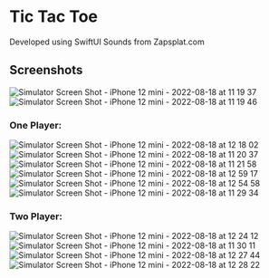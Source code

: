 # Tic Tac Toe

Developed using SwiftUI
Sounds from Zapsplat.com

## Screenshots

![Simulator Screen Shot - iPhone 12 mini - 2022-08-18 at 11 19 37](https://user-images.githubusercontent.com/85960421/185478651-79357559-b8cb-4ca7-a5ce-cfa301e7c143.png)
![Simulator Screen Shot - iPhone 12 mini - 2022-08-18 at 11 19 46](https://user-images.githubusercontent.com/85960421/185479011-af479ce8-3c2e-4833-9c26-202a89c822fe.png)



### One Player: 
![Simulator Screen Shot - iPhone 12 mini - 2022-08-18 at 12 18 02](https://user-images.githubusercontent.com/85960421/185479044-168a91ed-ea7d-4bbe-8084-1462613a1d63.png)
![Simulator Screen Shot - iPhone 12 mini - 2022-08-18 at 11 20 37](https://user-images.githubusercontent.com/85960421/185479152-4b3374e5-a252-4001-bcee-6af05c883ebe.png)
![Simulator Screen Shot - iPhone 12 mini - 2022-08-18 at 11 21 58](https://user-images.githubusercontent.com/85960421/185479159-814dc9fa-75b0-47e2-be1f-cc0967525227.png)
![Simulator Screen Shot - iPhone 12 mini - 2022-08-18 at 12 59 17](https://user-images.githubusercontent.com/85960421/185484237-5d2a9bae-544e-4820-85da-04a17e9b4b6c.png)
![Simulator Screen Shot - iPhone 12 mini - 2022-08-18 at 12 54 58](https://user-images.githubusercontent.com/85960421/185484260-10e5b186-ab1d-48e1-81e1-938d8ff21247.png)
![Simulator Screen Shot - iPhone 12 mini - 2022-08-18 at 11 29 34](https://user-images.githubusercontent.com/85960421/185479191-fa43d7d7-a803-44de-b963-d1067d33ff82.png)



### Two Player:
![Simulator Screen Shot - iPhone 12 mini - 2022-08-18 at 12 24 12](https://user-images.githubusercontent.com/85960421/185479239-05465870-062c-4f8e-bcf4-16b7fe7e0362.png)
![Simulator Screen Shot - iPhone 12 mini - 2022-08-18 at 11 30 11](https://user-images.githubusercontent.com/85960421/185479260-9b79e80e-94cd-4e57-ad1b-4416573a09e7.png)
![Simulator Screen Shot - iPhone 12 mini - 2022-08-18 at 12 27 44](https://user-images.githubusercontent.com/85960421/185479273-9aa7b2be-e943-40ff-826c-46ace6b3adec.png)
![Simulator Screen Shot - iPhone 12 mini - 2022-08-18 at 12 28 22](https://user-images.githubusercontent.com/85960421/185479298-ca3e6ddd-0814-4f97-b595-7479c556e35b.png)

